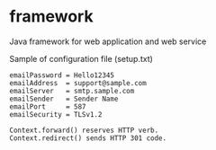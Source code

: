 # framework
Java framework for web application and web service











Sample of configuration file (setup.txt)
```
emailPassword = Hello12345
emailAddress  = support@sample.com
emailServer   = smtp.sample.com
emailSender   = Sender Name
emailPort     = 587
emailSecurity = TLSv1.2
```


```
Context.forward() reserves HTTP verb.
Context.redirect() sends HTTP 301 code.
```
